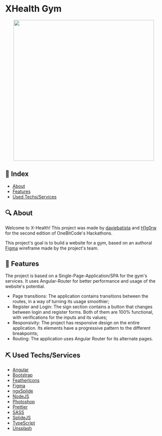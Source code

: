 # XHealth Gym
<div align="center">
  <img src="https://i.imgur.com/c6m5S2j.png" width="450" />
</div>

## 📖 Index
- [About](#about-it)
- [Features](#features)
- [Used Techs/Services](#techs-used)

## 🔍 About <a name = "about-it"></a>
Welcome to X-Health! This project was made by <a href="https://github.com/daviebatista">daviebatista</a> and <a href="https://github.com/H1g0rw">H1g0rw</a> for the second edition of OneBitCode's Hackathons.

This project's goal is to build a website for a gym, based on an authoral <a href="https://www.figma.com/file/aE2ogEyrQlA97nXdtHk4Fv/XHealth?type=design&node-id=0%3A1&mode=design&t=PgAiu6PCSkGOfsuh-1">Figma</a> wireframe made by the project's team.

## 🎈 Features <a name = "features"></a>
The project is based on a Single-Page-Application/SPA for the gym's services. It uses Angular-Router for better performance and usage of the website's potential.

- Page transitions: The application contains transitions between the routes, in a way of turning its usage smoothier;
- Register and Login: The sign section contains a button that changes between login and register forms. Both of them are 100% functional, with verifications for the inputs and its values;
- Responsivity: The project has responsive design on the entire application. Its elements have a progressive pattern to the different breakpoints;
- Routing: The application uses Angular Router for its alternate pages.

## ⛏ Used Techs/Services <a name = "techs-used"></a>
- [Angular](https://angular.io/)
- [Bootstrap](https://getbootstrap.com/)
- [FeatherIcons](https://feathericons.com/)
- [Figma](https://www.figma.com/)
- [ngxSplide](https://www.npmjs.com/package/ngx-splide)
- [NodeJS](https://nodejs.org/)
- [Photoshop](https://www.adobe.com/br/)
- [Prettier](https://www.npmjs.com/package/prettier)
- [SASS](https://www.npmjs.com/package/sass)
- [SplideJS](https://www.npmjs.com/package/@splidejs/splide)
- [TypeScript](https://www.npmjs.com/package/typescript)
- [Unsplash](https://unsplash.com/pt-br)